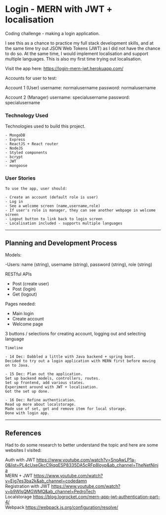 # Login - MERN with JWT + localisation

Coding challenge - making a login application.

I see this as a chance to practice my full stack development skills, and at the same time try out JSON Web Tokens (JWT) as I did not have the chance to do so.
At the same time, I would implement localisation and support multiple languages. This is also my first time trying out localisation.

Visit the app here: https://login-mern-jwt.herokuapp.com/

Accounts for user to test:

Account 1 (User)
username: normalusername
password: normalusername

Account 2 (Manager)
username: specialusername
password: specialusername

### Technology Used

Technologies used to build this project.

```
- MongoDB
- Express
- ReactJS + React router
- NodeJS
- Styled components
- bcrypt
- JWT
- mongoose

```

### User Stories

```
To use the app, user should:

- Create an account (default role is user)
- Log in
- See a welcome screen (name,username,role)
- If user's role is manager, they can see another webpage in welcome screen
- Logout button to link back to login screen
- Localisation included - supports multiple languages

```

---

## Planning and Development Process

Models:

-Users: name (string), username (string), password (string), role (string)

RESTful APIs
- Post (create user)
- Post (login)
- Get (logout)

Pages needed:
- Main login
- Create account
- Welcome page

3 buttons / selections for creating account, logging out and selecting language

```
Timeline

- 14 Dec: Dabbled a little with Java backend + spring boot.
Decided to try out a login application with MERN first before moving on to Java.

- 15 Dec: Plan out the application.
Set up backend models, controllers, routes.
Set up frontend, add various states.
Experiment around with JWT + localisation.
Got the set up done.

- 16 Dec: Refine authentication.
Read up more about localstorage. 
Made use of set, get and remove item for local storage.
Done with login app.

```
---

## References

Had to do some research to better understand the topic and here are some websites I visited:

Auth with JWT https://www.youtube.com/watch?v=SnoAwLP1a-0&list=PL4cUxeGkcC9iqqESP8335DA5cRFp8loyp&ab_channel=TheNetNinja  
MERN + JWT https://www.youtube.com/watch?v=Ejg7es3ba2k&ab_channel=codedamn  
Registration with JWT https://www.youtube.com/watch?v=b9WlsQMGWMQ&ab_channel=PedroTech  
Localstorage https://blog.logrocket.com/mern-app-jwt-authentication-part-4/  
Webpack https://webpack.js.org/configuration/resolve/  